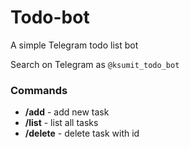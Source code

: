# Todo-bot
A simple Telegram todo list bot

Search on Telegram as `@ksumit_todo_bot`

### Commands
- **/add** - add new task
- **/list** - list all tasks
- **/delete** - delete task with id
